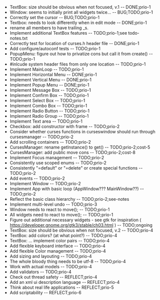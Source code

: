 * TextBox: size should be obvious when not focused, v.1 -- DONE;prio-1
* Window: seems to initially print all widgets twice... -- BUG;TODO;prio-1
* Correctly set the cursor -- BUG;TODO;prio-1
* Textbox: needs to look differently when in edit mode -- DONE;prio-1
* rename all members to have trailing \_s.
* Implement additional TextBox features -- TODO;prio-1;see todo-notes.txt
* Correctly test for location of curses.h header file -- DONE;prio-1
* Add configure/autoconf tests -- TODO;prio-1
* PopupMenu: figure out how to privatize cons but call it from create() -- TODO;prio-1
* #inlcude system header files from only one location -- TODO;prio-1
* Implement MainLoop -- TODO;prio-1
* Implement Horizontal Menu -- DONE;prio-1
* Implement Vertical Menu -- DONE;prio-1
* Implement Popup Menu -- DONE;prio-1
* Implement Message Box -- TODO;prio-1
* Implement Confirm Box -- TODO;prio-1
* Implement Select Box -- TODO;prio-1
* Implement Combo Box -- TODO;prio-1
* Implement Radio Button -- TODO;prio-1
* Implement Radio Group -- TODO;prio-1
* Implement Text area -- TODO;prio-1
* Checkbox: add constructor with frame -- TODO;prio-2
* Consider whether curses functions in curseswindow should run through cursesmanager -- TODO;prio-2
* Add scrolling containers -- TODO;prio-2
* CursesManager: rename getInstance() to get() -- TODO;prio-2;cost-5
* CursesManager: add public move cons -- TODO;prio-2;cost-8
* Implement Focus management -- TODO;prio-2
* Consistently use scoped enums -- TODO;prio-2
* Consistently "=default" or "=delete" or create special functions -- TODO;prio-2
* Add events -- TODO;prio-2
* Implement Window -- TODO;prio-2
* Implement App with basic loop (AppWindow??? MainWindow??) -- TODO;prio-2
* Reflect the basic class hierarchy -- TODO;prio-2;see-notes
* Implement multi-level undo -- TODO;prio-3
* Window needs to react to move(); -- TODO;prio-1
* All widgets need to react to move(); -- TODO;prio-1
* Figure out additional necessary widgets - see gtk for inspiration ( https://developer.gnome.org/gtk3/stable/ch03.html ) -- TODO;ongoing
* TextBox: size should be obvious when not focused, v.2 -- TODO;prio-4
* TextBox: add colors? (at what point?) -- TODO;prio-4
* TextBox: ... implement color pairs -- TODO;prio-4
* Add flexible keyboard interface -- TODO;prio-4
* Add flexible Color management -- TODO;prio-4
* Add sizing and layouting -- TODO;prio-4
* The whole bloody thing needs to be utf-8 -- TODO;prio-4
* Work with actual models -- TODO;prio-4
* Add validators -- TODO;prio-4
* Check out thread safety -- REFLECT;prio-4
* Add an xml ui description language -- REFLECT;prio-4
* Think about real life applications -- REFLECT;prio-5
* Add scriptability -- REFLECT;prio-6
